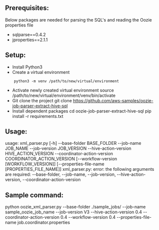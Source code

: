 ## Prerequisites:
Below packages are needed for parsing the SQL's and reading the Oozie properties file

- sqlparse==0.4.2
- jproperties==2.1.1


## Setup:
- Install Python3
- Create a virtual environment 
```shell
	python3 -m venv /path/to/new/virtual/environment
```
- Activate newly created virtual environment
	source /path/to/new/virtual/environment/venv/bin/activate
- Git clone the project
	git clone https://github.com/aws-samples/oozie-job-parser-extract-hive-sql
- Install dependent packages
	cd oozie-job-parser-extract-hive-sql
	pip install -r requirements.txt
## Usage:

usage: xml_parser.py [-h] --base-folder BASE_FOLDER --job-name JOB_NAME
                     --job-version JOB_VERSION --hive-action-version
                     HIVE_ACTION_VERSION --coordinator-action-version
                     COORDINATOR_ACTION_VERSION
                     [--workflow-version [WORKFLOW_VERSION]]
                     [--properties-file-name [PROPERTIES_FILE_NAME]]
xml_parser.py: error: the following arguments are required: --base-folder, --job-name, --job-version, --hive-action-version, --coordinator-action-version


## Sample command:
python oozie_xml_parser.py --base-folder ./sample_jobs/ --job-name sample_oozie_job_name --job-version V3 --hive-action-version 0.4 --coordinator-action-version 0.4 --workflow-version 0.4 --properties-file-name job.coordinator.properties
